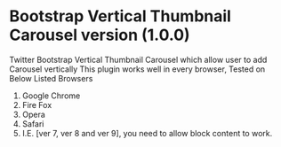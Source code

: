  Bootstrap Vertical Thumbnail Carousel version (1.0.0)
======================================

Twitter  Bootstrap Vertical Thumbnail Carousel which allow user to add Carousel vertically 
This plugin works well in every browser, Tested on Below Listed Browsers
  1) Google Chrome
  2) Fire Fox
  3) Opera
  4) Safari
  5) I.E. [ver 7, ver 8 and ver 9], you need to allow block content to work.

  
